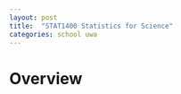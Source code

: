 ```yaml
---
layout: post
title:  "STAT1400 Statistics for Science"
categories: school uwa
---
```


# Overview

